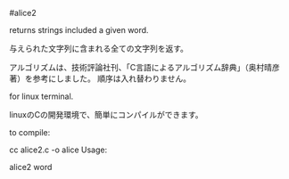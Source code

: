 #alice2

returns strings included a given word.

与えられた文字列に含まれる全ての文字列を返す。

アルゴリズムは、技術評論社刊、「C言語によるアルゴリズム辞典」（奥村晴彦　著）を参考にしました。
順序は入れ替わりません。

for linux terminal.

linuxのCの開発環境で、簡単にコンパイルができます。

to compile:

cc alice2.c -o alice
Usage:

alice2 word
